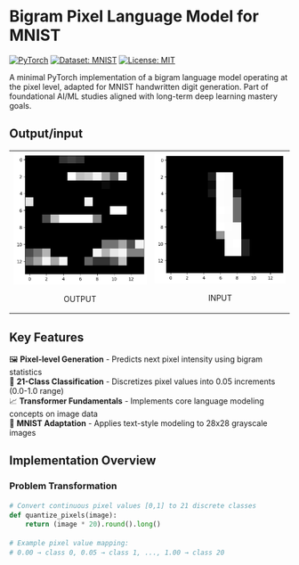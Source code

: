 # Bigram Pixel Language Model for MNIST

[![PyTorch](https://img.shields.io/badge/PyTorch-%23EE4C2C.svg?logo=PyTorch&logoColor=white)](https://pytorch.org/)
[![Dataset: MNIST](https://img.shields.io/badge/Dataset-MNIST-blue.svg)](http://yann.lecun.com/exdb/mnist/)
[![License: MIT](https://img.shields.io/badge/License-MIT-yellow.svg)](https://opensource.org/licenses/MIT)

A minimal PyTorch implementation of a bigram language model operating at the pixel level, adapted for MNIST handwritten digit generation. Part of foundational AI/ML studies aligned with long-term deep learning mastery goals.

## Output/input


<table>
  <tr>
    <td>
      <img src="./output.png" alt="Image 1" width="300"/>
      <p style="text-align: center;">OUTPUT</p>
    </td>
    <td>
      <img src="./input.png" alt="Image 2" width="300"/>
      <p style="text-align: center;">INPUT</p>
    </td>

  </tr>
</table>

## Key Features

🖼️ **Pixel-level Generation** - Predicts next pixel intensity using bigram statistics  
🔢 **21-Class Classification** - Discretizes pixel values into 0.05 increments (0.0-1.0 range)  
📈 **Transformer Fundamentals** - Implements core language modeling concepts on image data  
🧮 **MNIST Adaptation** - Applies text-style modeling to 28x28 grayscale images  

## Implementation Overview

### Problem Transformation
```python
# Convert continuous pixel values [0,1] to 21 discrete classes
def quantize_pixels(image):
    return (image * 20).round().long()

# Example pixel value mapping:
# 0.00 → class 0, 0.05 → class 1, ..., 1.00 → class 20